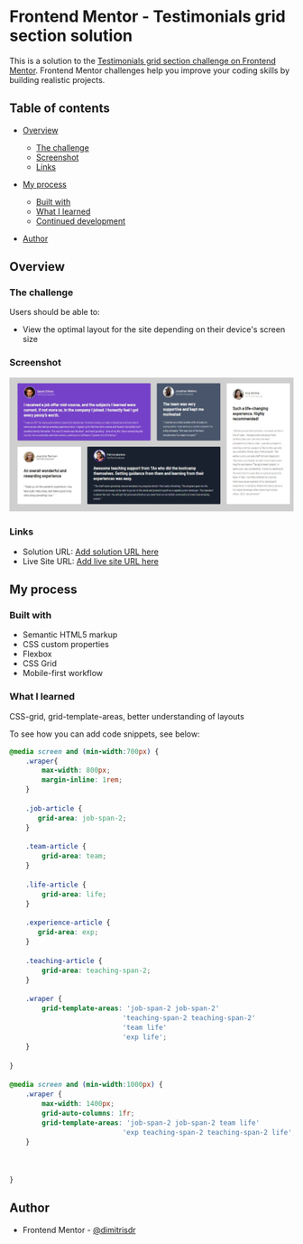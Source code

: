 # Frontend Mentor - Testimonials grid section solution

This is a solution to the [Testimonials grid section challenge on Frontend Mentor](https://www.frontendmentor.io/challenges/testimonials-grid-section-Nnw6J7Un7). Frontend Mentor challenges help you improve your coding skills by building realistic projects. 

## Table of contents

- [Overview](#overview)
  - [The challenge](#the-challenge)
  - [Screenshot](#screenshot)
  - [Links](#links)
- [My process](#my-process)
  - [Built with](#built-with)
  - [What I learned](#what-i-learned)
  - [Continued development](#continued-development)

- [Author](#author)


## Overview

### The challenge

Users should be able to:

- View the optimal layout for the site depending on their device's screen size

### Screenshot

![project capture](screenshot.jpeg)


### Links

- Solution URL: [Add solution URL here](https://github.com/dimitrisdr/Testimonials-grid-section.git)
- Live Site URL: [Add live site URL here]( https://dimitrisdr.github.io/Testimonials-grid-section/)

## My process

### Built with

- Semantic HTML5 markup
- CSS custom properties
- Flexbox
- CSS Grid
- Mobile-first workflow


### What I learned

CSS-grid, grid-template-areas, better understanding of layouts

To see how you can add code snippets, see below:

```css
@media screen and (min-width:700px) {
    .wraper{
        max-width: 800px;
        margin-inline: 1rem;
    }

    .job-article {
       grid-area: job-span-2;
    }
    
    .team-article {
        grid-area: team;
    }
    
    .life-article {
        grid-area: life;
    }

    .experience-article {
       grid-area: exp;
    }
    
    .teaching-article {
        grid-area: teaching-span-2;
    }

    .wraper {
        grid-template-areas: 'job-span-2 job-span-2' 
                            'teaching-span-2 teaching-span-2'
                            'team life'
                            'exp life';
    }

}

@media screen and (min-width:1000px) {
    .wraper {
        max-width: 1400px;
        grid-auto-columns: 1fr;
        grid-template-areas: 'job-span-2 job-span-2 team life'
                            'exp teaching-span-2 teaching-span-2 life';
    }


     
}
```



## Author

- Frontend Mentor - [@dimitrisdr](https://www.frontendmentor.io/profile/dimitrisdr)

